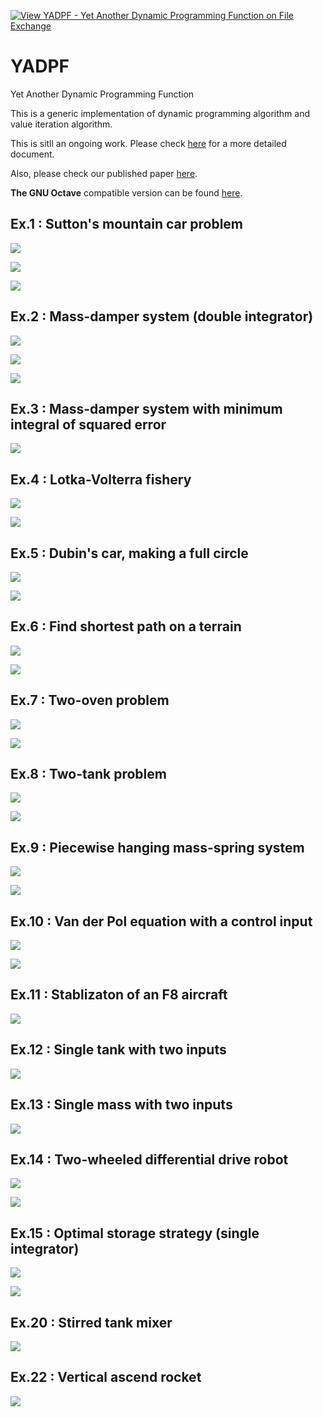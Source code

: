 [![View YADPF - Yet Another Dynamic Programming Function on File Exchange](https://www.mathworks.com/matlabcentral/images/matlab-file-exchange.svg)](https://www.mathworks.com/matlabcentral/fileexchange/100149-yadpf-yet-another-dynamic-programming-function)

# YADPF

Yet Another Dynamic Programming Function

This is a generic implementation of dynamic programming algorithm and value iteration algorithm.

This is sitll an ongoing work. Please check [here](https://www.mathcha.io/editor/X9JLdiqLS21T1NJNX4h6BGODQSxG7zwUpZG7LM) for a more detailed document.

Also, please check our published paper [here](https://doi.org/10.1016/j.softx.2022.101001).

__The GNU Octave__ compatible version can be found [here](https://github.com/auralius/yadpf/tree/octave).


## Ex.1 : Sutton's mountain car problem

![](https://github.com/auralius/yadpf/blob/main/docs/mountain_car.gif)

![](https://github.com/auralius/yadpf/blob/main/docs/mountain_car_1.png)

![](https://github.com/auralius/yadpf/blob/main/docs/mountain_car_2.png)


## Ex.2 : Mass-damper system (double integrator)

![](https://github.com/auralius/yadpf/blob/main/docs/mass_damper_1.png)

![](https://github.com/auralius/yadpf/blob/main/docs/mass_damper_2.png)

![](https://github.com/auralius/yadpf/blob/main/docs/mass_damper_3.png)


## Ex.3 : Mass-damper system with minimum integral of squared error 

![](https://github.com/auralius/yadpf/blob/main/docs/time_optimal_mass_damper.png)


## Ex.4 : Lotka-Volterra fishery

![](https://github.com/auralius/yadpf/blob/main/docs/fishery_1.png)

![](https://github.com/auralius/yadpf/blob/main/docs/fishery_2.png)


## Ex.5 : Dubin's car, making a full circle

![](https://github.com/auralius/yadpf/blob/main/docs/dubins_car.png)

![](https://github.com/auralius/yadpf/blob/main/docs/dubins_car.gif)


## Ex.6 : Find shortest path on a terrain

![](https://github.com/auralius/yadpf/blob/main/docs/terrain_shortest_path_1.png)

![](https://github.com/auralius/yadpf/blob/main/docs/terrain_shortest_path_2.png)


## Ex.7 : Two-oven problem

![](https://github.com/auralius/yadpf/blob/main/docs/two_oven_problem_1.png)

![](https://github.com/auralius/yadpf/blob/main/docs/two_oven_problem_2.png)


## Ex.8 : Two-tank problem

![](https://github.com/auralius/yadpf/blob/main/docs/two_tank_problem_1.png)

![](https://github.com/auralius/yadpf/blob/main/docs/two_tank_problem_2.png)


## Ex.9 : Piecewise hanging mass-spring system

![](https://github.com/auralius/yadpf/blob/main/docs/piecewise_mass_spring_1.png)

![](https://github.com/auralius/yadpf/blob/main/docs/piecewise_mass_spring_2.png)


## Ex.10 : Van der Pol equation with a control input

![](https://github.com/auralius/yadpf/blob/main/docs/time_optimal_van_der_pol_1.png)

![](https://github.com/auralius/yadpf/blob/main/docs/time_optimal_van_der_pol_2.png)


## Ex.11 : Stablizaton of an F8 aircraft

![](https://github.com/auralius/yadpf/blob/main/docs/f8_aircraft.png)


## Ex.12 : Single tank with two inputs

![](https://github.com/auralius/yadpf/blob/main/docs/single_tank_with_two_inputs.png)


## Ex.13 : Single mass with two inputs

![](https://github.com/auralius/yadpf/blob/main/docs/two_input_mass.png)


## Ex.14 : Two-wheeled differential drive robot

![](https://github.com/auralius/yadpf/blob/main/docs/wheeled_robot.png)

![](https://github.com/auralius/yadpf/blob/main/docs/wheeled_robot.gif)


## Ex.15 : Optimal storage strategy (single integrator)

![](https://github.com/auralius/yadpf/blob/main/docs/optimal_storage_strategy_1.png)

![](https://github.com/auralius/yadpf/blob/main/docs/optimal_storage_strategy_2.png)


## Ex.20 : Stirred tank mixer

![](https://github.com/auralius/yadpf/blob/main/docs/stirred_tank_mixer.png)


## Ex.22 : Vertical ascend rocket

![](https://github.com/auralius/yadpf/blob/main/docs/vertical_ascend_rocket.png)


